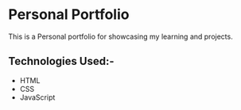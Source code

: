 # Personal Portfolio

This is a Personal portfolio for showcasing my learning and projects.

## Technologies Used:-
* HTML
* CSS
* JavaScript
